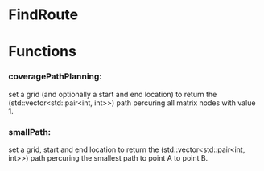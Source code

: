 # FindRoute

# Functions
### coveragePathPlanning: 
set a grid (and optionally a start and end location) to return the (std::vector<std::pair<int, int>>) path percuring all matrix nodes with value 1.

### smallPath: 
set a grid, start and end location to return the (std::vector<std::pair<int, int>>) path percuring the smallest path to point A to point B.